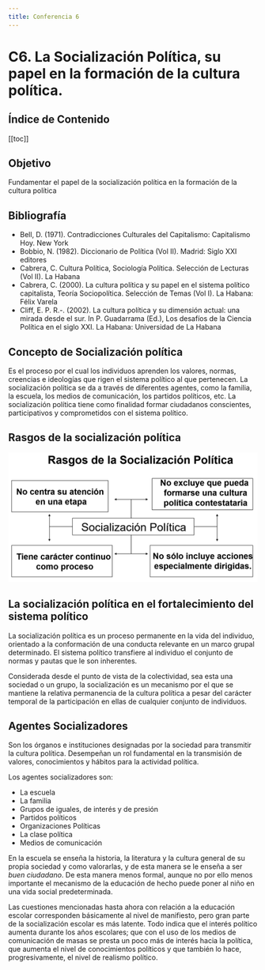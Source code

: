 ```yaml
---
title: Conferencia 6
---
```


# C6. La Socialización Política, su papel en la formación de la cultura política.

## Índice de Contenido

[[toc]]

## Objetivo

Fundamentar el papel de la socialización política en la formación de la cultura política

## Bibliografía

- Bell, D. (1971). Contradicciones Culturales del Capitalismo: Capitalismo Hoy. New York
- Bobbio, N. (1982). Diccionario de Política (Vol II). Madrid: Siglo XXI editores
- Cabrera, C. Cultura Política, Sociología Política. Selección de Lecturas (Vol II). La Habana
- Cabrera, C. (2000). La cultura política y su papel en el sistema político capitalista, Teoría Sociopolítica. Selección de Temas (Vol I). La Habana: Félix Varela
- Cliff, E. P. R.-. (2002). La cultura política y su dimensión actual: una mirada desde el sur. In P. Guadarrama (Ed.), Los desafíos de la Ciencia Política en el siglo XXI. La Habana: Universidad de La Habana

## Concepto de Socialización política

Es el proceso por el cual los individuos aprenden los valores, normas, creencias e ideologías que rigen el sistema político al que pertenecen. La socialización política se da a través de diferentes agentes, como la familia, la escuela, los medios de comunicación, los partidos políticos, etc. La socialización política tiene como finalidad formar ciudadanos conscientes, participativos y comprometidos con el sistema político.

## Rasgos de la socialización política

![Rasgos de la socializacion politica](/materiales-internos/rasgos-soc-pol.png)

## La socialización política en el fortalecimiento del sistema político

La socialización política es un proceso permanente en la vida del individuo, orientado a la conformación de una conducta relevante en un marco grupal determinado. El sistema político transfiere al individuo el conjunto de normas y pautas que le son inherentes.

Considerada desde el punto de vista de la colectividad, sea esta una sociedad o un grupo, la socialización es un mecanismo por el que se mantiene la relativa permanencia de la cultura política a pesar del carácter temporal de la participación en ellas de cualquier conjunto de individuos.

## Agentes Socializadores

Son los órganos e instituciones designadas por la sociedad para transmitir la cultura política. Desempeñan un rol fundamental en la transmisión de valores, conocimientos y hábitos para la actividad política.

Los agentes socializadores son:

- La escuela
- La familia
- Grupos de iguales, de interés y de presión
- Partidos políticos
- Organizaciones Políticas
- La clase política
- Medios de comunicación

En la escuela se enseña la historia, la literatura y la cultura general de su propia sociedad y como valorarlas, y de esta manera se le enseña a ser <i>buen ciudadano</i>. De esta manera menos formal, aunque no por ello menos importante el mecanismo de la educación de hecho puede poner al niño en una vida social predeterminada.

Las cuestiones mencionadas hasta ahora con relación a la educación escolar corresponden básicamente al nivel de manifiesto, pero gran parte de la socialización escolar es más latente. Todo indica que el interés político aumenta durante los años escolares; que con el uso de los medios de comunicación de masas se presta un poco más de interés hacia la política, que aumenta el nivel de conocimientos políticos y que también lo hace, progresivamente, el nivel de realismo político.
